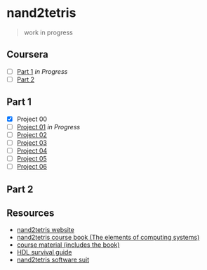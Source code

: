 # nand2tetris

> work in progress

## Coursera
- [ ] [Part 1](https://www.coursera.org/learn/build-a-computer) *in Progress*
- [ ] [Part 2](https://www.coursera.org/learn/nand2tetris2)

## Part 1
- [X] Project 00
- [ ] [Project 01](https://www.nand2tetris.org/project01) *in Progress*
- [ ] [Project 02]()
- [ ] [Project 03]()
- [ ] [Project 04]()
- [ ] [Project 05]()
- [ ] [Project 06]()

## Part 2


## Resources
- [nand2tetris website](http://www.nand2tetris.org)
- [nand2tetris course book (The elements of computing systems)](http://nand2tetris.org/book.php)
- [course material (includes the book)](http://nand2tetris.org/course.php)
- [HDL survival guide](http://www.nand2tetris.org/software/HDL%20Survival%20Guide.html)
- [nand2tetris software suit](http://www.nand2tetris.org/software.php)


